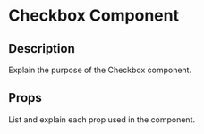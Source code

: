 # Checkbox Component

## Description
Explain the purpose of the Checkbox component.

## Props
List and explain each prop used in the component.